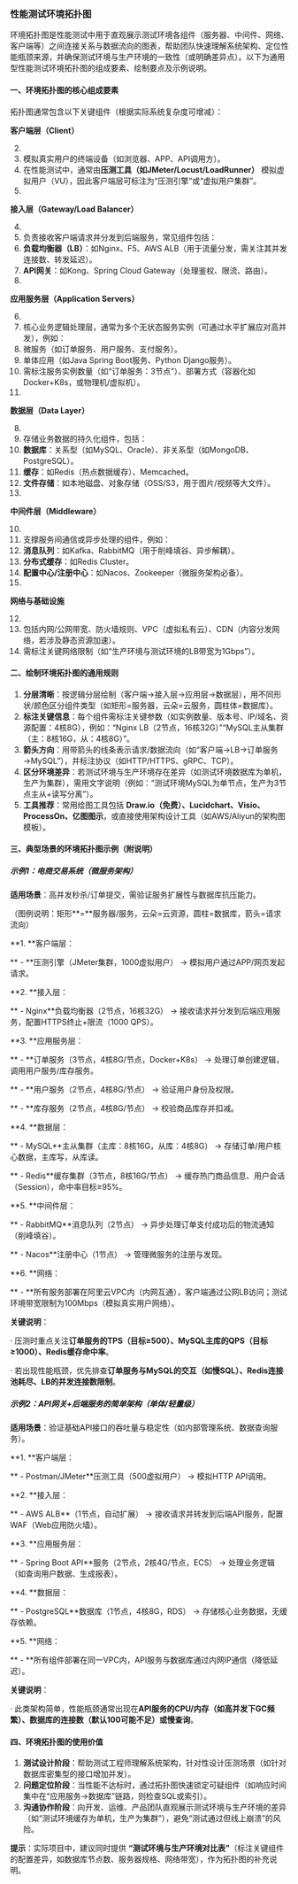 ### ******性能测试环境拓扑图******

环境拓扑图是性能测试中用于直观展示测试环境各组件（服务器、中间件、网络、客户端等）之间连接关系与数据流向的图表，帮助团队快速理解系统架构、定位性能瓶颈来源，并确保测试环境与生产环境的一致性（或明确差异点）。以下为通用型性能测试环境拓扑图的组成要素、绘制要点及示例说明。

#### ******一、环境拓扑图的核心组成要素******

拓扑图通常包含以下关键组件（根据实际系统复杂度可增减）：

**客户端层（Client）**

2. 
3. 模拟真实用户的终端设备（如浏览器、APP、API调用方）。
4. 在性能测试中，通常由**压测工具（如JMeter/Locust/LoadRunner）** 模拟虚拟用户（VU），因此客户端层可标注为“压测引擎”或“虚拟用户集群”。
5. 

**接入层（Gateway/Load Balancer）**

4. 
5. 负责接收客户端请求并分发到后端服务，常见组件包括：
6. **负载均衡器（LB）**：如Nginx、F5、AWS ALB（用于流量分发，需关注其并发连接数、转发延迟）。
7. **API网关**：如Kong、Spring Cloud Gateway（处理鉴权、限流、路由）。
8. 

**应用服务层（Application Servers）**

6. 
7. 核心业务逻辑处理层，通常为多个无状态服务实例（可通过水平扩展应对高并发），例如：
8. 微服务（如订单服务、用户服务、支付服务）。
9. 单体应用（如Java Spring Boot服务、Python Django服务）。
10. 需标注服务实例数量（如“订单服务：3节点”）、部署方式（容器化如Docker+K8s，或物理机/虚拟机）。
11. 

**数据层（Data Layer）**

8. 
9. 存储业务数据的持久化组件，包括：
10. **数据库**：关系型（如MySQL、Oracle）、非关系型（如MongoDB、PostgreSQL）。
11. **缓存**：如Redis（热点数据缓存）、Memcached。
12. **文件存储**：如本地磁盘、对象存储（OSS/S3，用于图片/视频等大文件）。
13. 

**中间件层（Middleware）**

10. 
11. 支撑服务间通信或异步处理的组件，例如：
12. **消息队列**：如Kafka、RabbitMQ（用于削峰填谷、异步解耦）。
13. **分布式缓存**：如Redis Cluster。
14. **配置中心/注册中心**：如Nacos、Zookeeper（微服务架构必备）。
15. 

**网络与基础设施**

12. 
13. 包括内网/公网带宽、防火墙规则、VPC（虚拟私有云）、CDN（内容分发网络，若涉及静态资源加速）。
14. 需标注关键网络限制（如“生产环境与测试环境的LB带宽为1Gbps”）。

#### ******二、绘制环境拓扑图的通用规则******

1. **分层清晰**：按逻辑分层绘制（客户端→接入层→应用层→数据层），用不同形状/颜色区分组件类型（如矩形=服务器，云朵=云服务，圆柱体=数据库）。
2. **标注关键信息**：每个组件需标注关键参数（如实例数量、版本号、IP/域名、资源配置：4核8G），例如：“Nginx LB（2节点，16核32G）”“MySQL主从集群（主：8核16G，从：4核8G）”。
3. **箭头方向**：用带箭头的线条表示请求/数据流向（如“客户端→LB→订单服务→MySQL”），并标注协议（如HTTP/HTTPS、gRPC、TCP）。
4. **区分环境差异**：若测试环境与生产环境存在差异（如测试环境数据库为单机，生产为集群），需用文字说明（例如：“测试环境MySQL为单节点，生产为3节点主从+读写分离”）。
5. **工具推荐**：常用绘图工具包括 **Draw.io（免费）、Lucidchart、Visio、ProcessOn、亿图图示**，或直接使用架构设计工具（如AWS/Aliyun的架构图模板）。

#### ******三、典型场景的环境拓扑图示例（附说明）******

##### ******示例1：电商交易系统（微服务架构）******

**适用场景**：高并发秒杀/订单提交，需验证服务扩展性与数据库抗压能力。

（图例说明：矩形**=**服务器/服务，云朵=云资源，圆柱=数据库，箭头=请求流向）

**1. **客户端层：  

**   - **压测引擎（JMeter集群，1000虚拟用户） → 模拟用户通过APP/网页发起请求。

**2. **接入层：  

**   - Nginx**负载均衡器（2节点，16核32G） → 接收请求并分发到后端应用服务，配置HTTPS终止+限流（1000 QPS）。  

**3. **应用服务层：  

**   - **订单服务（3节点，4核8G/节点，Docker+K8s） → 处理订单创建逻辑，调用用户服务/库存服务。  

**   - **用户服务（2节点，4核8G/节点） → 验证用户身份及权限。  

**   - **库存服务（2节点，4核8G/节点） → 校验商品库存并扣减。  

**4. **数据层：  

**   - MySQL**主从集群（主库：8核16G，从库：4核8G） → 存储订单/用户核心数据，主库写，从库读。  

**   - Redis**缓存集群（3节点，8核16G/节点） → 缓存热门商品信息、用户会话（Session），命中率目标≥95%。  

**5. **中间件层：  

**   - RabbitMQ**消息队列（2节点） → 异步处理订单支付成功后的物流通知（削峰填谷）。  

**   - Nacos**注册中心（1节点） → 管理微服务的注册与发现。  

**6. **网络：  

**   - **所有服务部署在阿里云VPC内（内网互通），客户端通过公网LB访问；测试环境带宽限制为100Mbps（模拟真实用户网络）。  

**关键说明**：

· 压测时重点关注**订单服务的TPS（目标≥500）、MySQL主库的QPS（目标≥1000）、Redis缓存命中率**。

· 若出现性能瓶颈，优先排查**订单服务与MySQL的交互（如慢SQL）、Redis连接池耗尽、LB的并发连接数限制**。

##### ******示例2：API网关+后端服务的简单架构（单体/轻量级）******

**适用场景**：验证基础API接口的吞吐量与稳定性（如内部管理系统、数据查询服务）。

**1. **客户端层：  

**   - Postman/JMeter**压测工具（500虚拟用户） → 模拟HTTP API调用。  

**2. **接入层：  

**   - AWS ALB**（1节点，自动扩展） → 接收请求并转发到后端API服务，配置WAF（Web应用防火墙）。  

**3. **应用服务层：  

**   - Spring Boot API**服务（2节点，2核4G/节点，ECS） → 处理业务逻辑（如查询用户数据、生成报表）。  

**4. **数据层：  

**   - PostgreSQL**数据库（1节点，4核8G，RDS） → 存储核心业务数据，无缓存依赖。  

**5. **网络：  

**   - **所有组件部署在同一VPC内，API服务与数据库通过内网IP通信（降低延迟）。  

**关键说明**：

· 此类架构简单，性能瓶颈通常出现在**API服务的CPU/内存（如高并发下GC频繁）、数据库的连接数（默认100可能不足）或慢查询**。

#### ******四、环境拓扑图的使用价值******

1. **测试设计阶段**：帮助测试工程师理解系统架构，针对性设计压测场景（如针对数据库密集型的接口增加并发）。
2. **问题定位阶段**：当性能不达标时，通过拓扑图快速锁定可疑组件（如响应时间集中在“应用服务→数据库”链路，则检查SQL或索引）。
3. **沟通协作阶段**：向开发、运维、产品团队直观展示测试环境与生产环境的差异（如“测试环境缓存为单机，生产为集群”），避免“测试通过但线上崩溃”的风险。

**提示**：实际项目中，建议同时提供 **“测试环境与生产环境对比表”**（标注关键组件的配置差异，如数据库节点数、服务器规格、网络带宽），作为拓扑图的补充说明。
